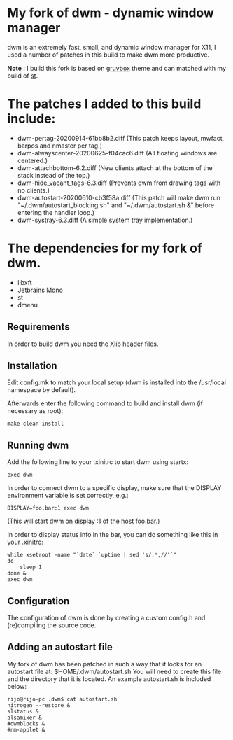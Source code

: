 My fork of dwm - dynamic window manager
============================
dwm is an extremely fast, small, and dynamic window manager for X11, I used a number of patches in this build to make dwm more productive.

**Note** : I build this fork is based on [gruvbox](https://github.com/morhetz/gruvbox) theme and can matched with my build of [st](https://github.com/rijoth/st).

The patches I added to this build include:
============================
+ dwm-pertag-20200914-61bb8b2.diff (This patch keeps layout, mwfact, barpos and nmaster per tag.)
+ dwm-alwayscenter-20200625-f04cac6.diff (All floating windows are centered.)
+ dwm-attachbottom-6.2.diff (New clients attach at the bottom of the stack instead of the top.)
+ dwm-hide_vacant_tags-6.3.diff (Prevents dwm from drawing tags with no clients.)
+ dwm-autostart-20200610-cb3f58a.diff (This patch will make dwm run "~/.dwm/autostart_blocking.sh" and "~/.dwm/autostart.sh &" before entering the handler loop.)
+ dwm-systray-6.3.diff (A simple system tray implementation.)

The dependencies for my fork of dwm.
===========================
+ libxft
+ Jetbrains Mono
+ st
+ dmenu

Requirements
------------
In order to build dwm you need the Xlib header files.


Installation
------------
Edit config.mk to match your local setup (dwm is installed into
the /usr/local namespace by default).

Afterwards enter the following command to build and install dwm (if
necessary as root):

    make clean install

Running dwm
-----------
Add the following line to your .xinitrc to start dwm using startx:

    exec dwm

In order to connect dwm to a specific display, make sure that
the DISPLAY environment variable is set correctly, e.g.:

    DISPLAY=foo.bar:1 exec dwm

(This will start dwm on display :1 of the host foo.bar.)

In order to display status info in the bar, you can do something
like this in your .xinitrc:

    while xsetroot -name "`date` `uptime | sed 's/.*,//'`"
    do
    	sleep 1
    done &
    exec dwm


Configuration
-------------
The configuration of dwm is done by creating a custom config.h
and (re)compiling the source code.

Adding an autostart file
-------------
My fork of dwm has been patched in such a way that it looks for an autostart file at: $HOME/.dwm/autostart.sh
You will need to create this file and the directory that it is located.  An example autostart.sh is included below:

```console
rijo@rijo-pc .dwm$ cat autostart.sh
nitrogen --restore &
slstatus &
alsamixer &
#dwmblocks &
#nm-applet &
```
